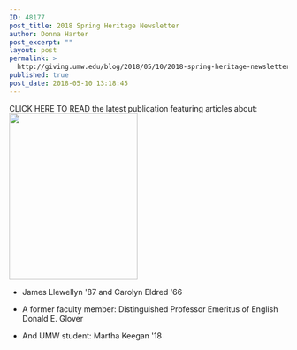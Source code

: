 ```yaml
---
ID: 48177
post_title: 2018 Spring Heritage Newsletter
author: Donna Harter
post_excerpt: ""
layout: post
permalink: >
  http://giving.umw.edu/blog/2018/05/10/2018-spring-heritage-newsletter/
published: true
post_date: 2018-05-10 13:18:45
---
```

CLICK HERE TO READ the latest publication featuring articles about:<img class="wp-image-48178 size-medium alignright" src="http://giving.umw.edu/wp-content/uploads/2018/05/UMW-Heritage-News-singlesB_alt_Page_1-232x300.jpg" alt="" width="232" height="300" />

* James Llewellyn '87 and Carolyn Eldred '66

* A former faculty member: Distinguished Professor Emeritus of English Donald E. Glover

* And UMW student: Martha Keegan '18